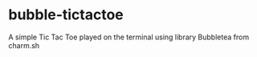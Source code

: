 # bubble-tictactoe

A simple Tic Tac Toe played on the terminal using library Bubbletea from charm.sh
